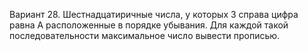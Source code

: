 Вариант 28. Шестнадцатиричные числа, у которых 3 справа цифра равна А расположенные в порядке убывания. Для каждой такой последовательности максимальное число вывести прописью.
